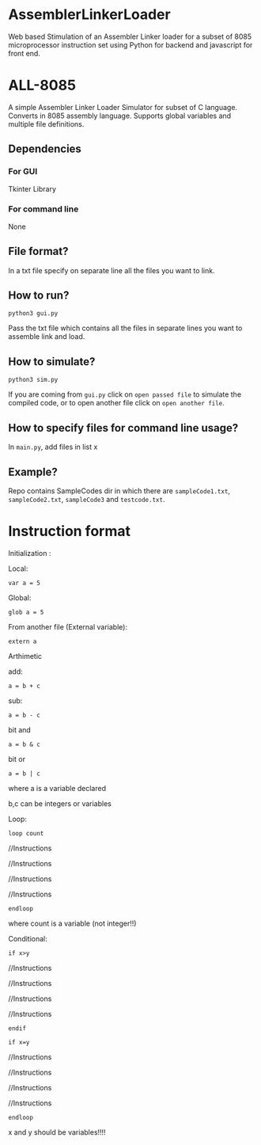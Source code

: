 # AssemblerLinkerLoader
Web based Stimulation of an Assembler Linker loader for a subset of 8085 microprocessor instruction set using Python for backend and javascript for front end.

# ALL-8085

A simple Assembler Linker Loader Simulator for subset of C language.
Converts in 8085 assembly language. Supports global variables and multiple file
definitions.

## Dependencies
### For GUI
Tkinter Library

### For command line
None

## File format?

In a txt file specify on separate line all the files you want to link.

## How to run?

`python3 gui.py`

Pass the txt file which contains all the files in separate lines you want to assemble link and load.

## How to simulate?

`python3 sim.py`

If you are coming from `gui.py` click on `open passed file` to simulate the
compiled code, or to open another file click on `open another file`.

## How to specify files for command line usage?

In `main.py`, add files in list x

## Example?

Repo contains SampleCodes dir in which there are `sampleCode1.txt`, `sampleCode2.txt`, `sampleCode3` and `testcode.txt`.

# Instruction format

Initialization :

Local:

`var a = 5`

Global:

`glob a = 5`

From another file (External variable):

`extern a`

Arthimetic

add:

`a = b + c`

sub:

`a = b - c`

bit and

`a = b & c`

bit or

`a = b | c`

where a is a variable declared

b,c can be integers or variables

Loop:

`loop count`

//Instructions

//Instructions

//Instructions

//Instructions

`endloop`

where count is a variable (not integer!!)

Conditional:

`if x>y`

//Instructions

//Instructions


//Instructions

//Instructions

`endif`

`if x=y`

//Instructions

//Instructions

//Instructions

//Instructions

`endloop`

x and y should be variables!!!!

